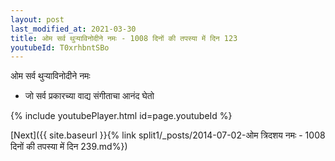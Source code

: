 ```yaml
---
layout: post
last_modified_at: 2021-03-30
title: ओम सर्व थुऱ्याविनोदीने नमः - 1008 दिनों की तपस्या में दिन 123
youtubeId: T0xrhbntSBo
---
```

 
 
 ओम सर्व थुऱ्याविनोदीने नमः  
 
 -  जो सर्व प्रकारच्या वाद्य संगीताचा आनंद घेतो 
 
  
 
  
 
 
 
 
 
 


{% include youtubePlayer.html id=page.youtubeId %}
 
[Next]({{ site.baseurl }}{% link  split1/_posts/2014-07-02-ओम त्रिदशय नमः - 1008 दिनों की तपस्या में दिन 239.md%})
 
